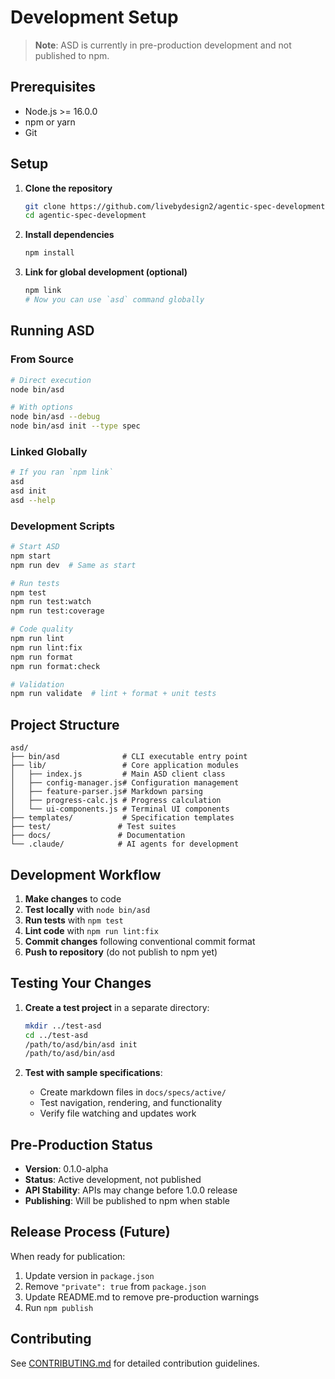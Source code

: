 # Development Setup

> **Note**: ASD is currently in pre-production development and not published to npm.

## Prerequisites

- Node.js >= 16.0.0
- npm or yarn
- Git

## Setup

1. **Clone the repository**

   ```bash
   git clone https://github.com/livebydesign2/agentic-spec-development.git
   cd agentic-spec-development
   ```

2. **Install dependencies**

   ```bash
   npm install
   ```

3. **Link for global development (optional)**
   ```bash
   npm link
   # Now you can use `asd` command globally
   ```

## Running ASD

### From Source

```bash
# Direct execution
node bin/asd

# With options
node bin/asd --debug
node bin/asd init --type spec
```

### Linked Globally

```bash
# If you ran `npm link`
asd
asd init
asd --help
```

### Development Scripts

```bash
# Start ASD
npm start
npm run dev  # Same as start

# Run tests
npm test
npm run test:watch
npm run test:coverage

# Code quality
npm run lint
npm run lint:fix
npm run format
npm run format:check

# Validation
npm run validate  # lint + format + unit tests
```

## Project Structure

```
asd/
├── bin/asd              # CLI executable entry point
├── lib/                 # Core application modules
│   ├── index.js         # Main ASD client class
│   ├── config-manager.js# Configuration management
│   ├── feature-parser.js# Markdown parsing
│   ├── progress-calc.js # Progress calculation
│   └── ui-components.js # Terminal UI components
├── templates/           # Specification templates
├── test/               # Test suites
├── docs/               # Documentation
└── .claude/            # AI agents for development
```

## Development Workflow

1. **Make changes** to code
2. **Test locally** with `node bin/asd`
3. **Run tests** with `npm test`
4. **Lint code** with `npm run lint:fix`
5. **Commit changes** following conventional commit format
6. **Push to repository** (do not publish to npm yet)

## Testing Your Changes

1. **Create a test project** in a separate directory:

   ```bash
   mkdir ../test-asd
   cd ../test-asd
   /path/to/asd/bin/asd init
   /path/to/asd/bin/asd
   ```

2. **Test with sample specifications**:
   - Create markdown files in `docs/specs/active/`
   - Test navigation, rendering, and functionality
   - Verify file watching and updates work

## Pre-Production Status

- **Version**: 0.1.0-alpha
- **Status**: Active development, not published
- **API Stability**: APIs may change before 1.0.0 release
- **Publishing**: Will be published to npm when stable

## Release Process (Future)

When ready for publication:

1. Update version in `package.json`
2. Remove `"private": true` from `package.json`
3. Update README.md to remove pre-production warnings
4. Run `npm publish`

## Contributing

See [CONTRIBUTING.md](CONTRIBUTING.md) for detailed contribution guidelines.
